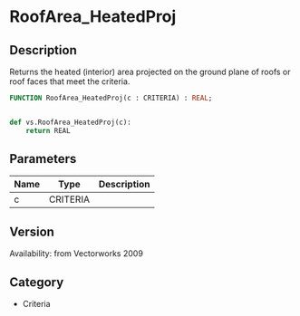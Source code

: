 # RoofArea_HeatedProj

## Description
Returns the heated (interior) area projected on the ground plane of roofs or roof faces that meet the criteria.

```pascal
FUNCTION RoofArea_HeatedProj(c : CRITERIA) : REAL;
```

```python

def vs.RoofArea_HeatedProj(c):
    return REAL
```

## Parameters
|Name|Type|Description|
|---|---|---|
|c|CRITERIA||

## Version
Availability: from Vectorworks 2009
## Category
* Criteria

